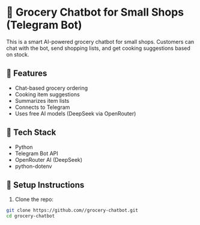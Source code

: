 # 🛒 Grocery Chatbot for Small Shops (Telegram Bot)

This is a smart AI-powered grocery chatbot for small shops. Customers can chat with the bot, send shopping lists, and get cooking suggestions based on stock.

## 🚀 Features
- Chat-based grocery ordering
- Cooking item suggestions
- Summarizes item lists
- Connects to Telegram
- Uses free AI models (DeepSeek via OpenRouter)

## 🧠 Tech Stack
- Python
- Telegram Bot API
- OpenRouter AI (DeepSeek)
- python-dotenv

## 🔧 Setup Instructions

1. Clone the repo:

```bash
git clone https://github.com//grocery-chatbot.git
cd grocery-chatbot
